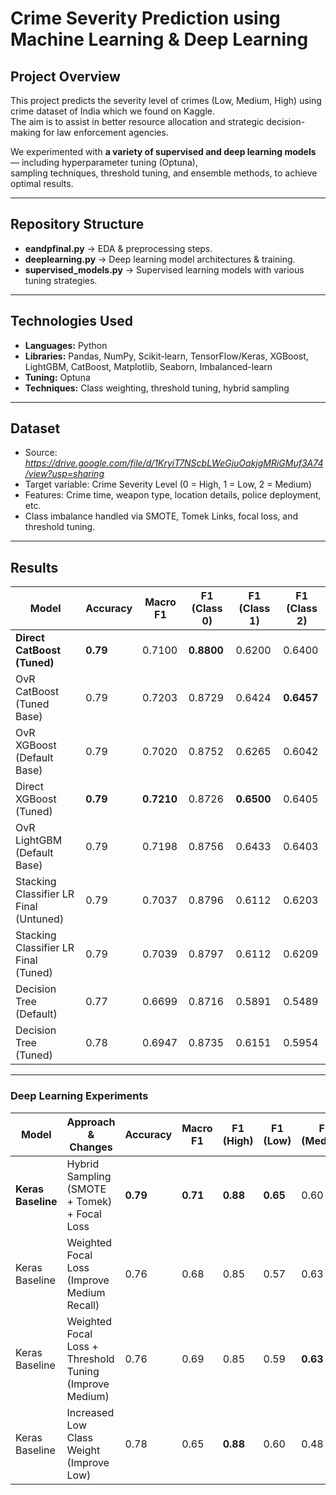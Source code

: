# Crime Severity Prediction using Machine Learning & Deep Learning

## Project Overview
This project predicts the severity level of crimes (Low, Medium, High) using crime dataset of India which we found on Kaggle.  
The aim is to assist in better resource allocation and strategic decision-making for law enforcement agencies.

We experimented with **a variety of supervised and deep learning models** — including hyperparameter tuning (Optuna),  
sampling techniques, threshold tuning, and ensemble methods, to achieve optimal results.

---

## Repository Structure
- **eandpfinal.py** → EDA & preprocessing steps.
- **deeplearning.py** → Deep learning model architectures & training.
- **supervised_models.py** → Supervised learning models with various tuning strategies.

---

## Technologies Used
- **Languages:** Python  
- **Libraries:** Pandas, NumPy, Scikit-learn, TensorFlow/Keras, XGBoost, LightGBM, CatBoost, Matplotlib, Seaborn, Imbalanced-learn  
- **Tuning:** Optuna  
- **Techniques:** Class weighting, threshold tuning, hybrid sampling

---

## Dataset
- Source: *https://drive.google.com/file/d/1KryiT7NScbLWeGjuOakjgMRiGMuf3A74/view?usp=sharing*  
- Target variable: Crime Severity Level (0 = High, 1 = Low, 2 = Medium)  
- Features: Crime time, weapon type, location details, police deployment, etc.  
- Class imbalance handled via SMOTE, Tomek Links, focal loss, and threshold tuning.

---

## Results
| Model                                        | Accuracy | Macro F1 | F1 (Class 0) | F1 (Class 1) | F1 (Class 2) |
| -------------------------------------------- | -------- | -------- | ------------ | ------------ | ------------ |
| **Direct CatBoost (Tuned)**                  | **0.79** | 0.7100   | **0.8800**   | 0.6200       | 0.6400       |
| OvR CatBoost (Tuned Base)                    | 0.79   | 0.7203   | 0.8729       | 0.6424       | **0.6457**   |
| OvR XGBoost (Default Base)                   | 0.79   | 0.7020   | 0.8752       | 0.6265       | 0.6042       |
| Direct XGBoost (Tuned)                       | **0.79**   | **0.7210** | 0.8726       | **0.6500**   | 0.6405       |
| OvR LightGBM (Default Base)                   | 0.79   | 0.7198   | 0.8756       | 0.6433       | 0.6403       |
| Stacking Classifier LR Final (Untuned)        | 0.79   | 0.7037   | 0.8796       | 0.6112       | 0.6203       |
| Stacking Classifier LR Final (Tuned)          | 0.79   | 0.7039   | 0.8797       | 0.6112       | 0.6209       |
| Decision Tree (Default)                       | 0.77   | 0.6699   | 0.8716       | 0.5891       | 0.5489       |
| Decision Tree (Tuned)                         | 0.78   | 0.6947   | 0.8735       | 0.6151       | 0.5954       |

---

### Deep Learning Experiments

| Model                                        | Approach & Changes                                      | Accuracy | Macro F1 | F1 (High) | F1 (Low) | F1 (Medium) |
| -------------------------------------------- | ------------------------------------------------------- | -------- | -------- | --------- | -------- | ----------- |
| **Keras Baseline**                           | Hybrid Sampling (SMOTE + Tomek) + Focal Loss            | **0.79** | **0.71** | **0.88**  | **0.65** | 0.60        |
| Keras Baseline                               | Weighted Focal Loss (Improve Medium Recall)             | 0.76     | 0.68     | 0.85      | 0.57     | 0.63        |
| Keras Baseline                               | Weighted Focal Loss + Threshold Tuning (Improve Medium) | 0.76     | 0.69     | 0.85      | 0.59     | **0.63**    |
| Keras Baseline                               | Increased Low Class Weight (Improve Low)                | 0.78     | 0.65     | **0.88**  | 0.60     | 0.48        |

